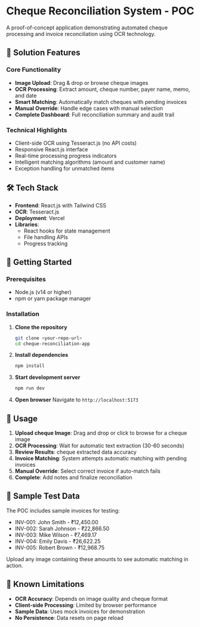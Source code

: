 # Cheque Reconciliation System - POC

A proof-of-concept application demonstrating automated cheque processing and invoice reconciliation using OCR technology.

## 🚀 Solution Features

### Core Functionality
- **Image Upload**: Drag & drop or browse cheque images
- **OCR Processing**: Extract amount, cheque number, payer name, memo, and date
- **Smart Matching**: Automatically match cheques with pending invoices
- **Manual Override**: Handle edge cases with manual selection
- **Complete Dashboard**: Full reconciliation summary and audit trail

### Technical Highlights
- Client-side OCR using Tesseract.js (no API costs)
- Responsive React.js interface
- Real-time processing progress indicators
- Intelligent matching algorithms (amount and customer name)
- Exception handling for unmatched items

## 🛠️ Tech Stack

- **Frontend**: React.js with Tailwind CSS
- **OCR**: Tesseract.js
- **Deployment**: Vercel
- **Libraries**: 
  - React hooks for state management
  - File handling APIs
  - Progress tracking

## 🚦 Getting Started

### Prerequisites
- Node.js (v14 or higher)
- npm or yarn package manager

### Installation

1. **Clone the repository**
   ```bash
   git clone <your-repo-url>
   cd cheque-reconciliation-app
   ```

2. **Install dependencies**
   ```bash
   npm install
   ```

3. **Start development server**
   ```bash
   npm run dev
   ```

4. **Open browser**
   Navigate to `http://localhost:5173`

## 🔧 Usage

1. **Upload cheque Image**: Drag and drop or click to browse for a cheque image
2. **OCR Processing**: Wait for automatic text extraction (30-60 seconds)
3. **Review Results**: cheque extracted data accuracy
4. **Invoice Matching**: System attempts automatic matching with pending invoices
5. **Manual Override**: Select correct invoice if auto-match fails
6. **Complete**: Add notes and finalize reconciliation

## 📝 Sample Test Data

The POC includes sample invoices for testing:
- INV-001: John Smith - ₹12,450.00
- INV-002: Sarah Johnson - ₹22,866.50
- INV-003: Mike Wilson - ₹7,469.17
- INV-004: Emily Davis - ₹26,622.25
- INV-005: Robert Brown - ₹12,968.75

Upload any image containing these amounts to see automatic matching in action.

## 🐛 Known Limitations

- **OCR Accuracy**: Depends on image quality and cheque format
- **Client-side Processing**: Limited by browser performance
- **Sample Data**: Uses mock invoices for demonstration
- **No Persistence**: Data resets on page reload